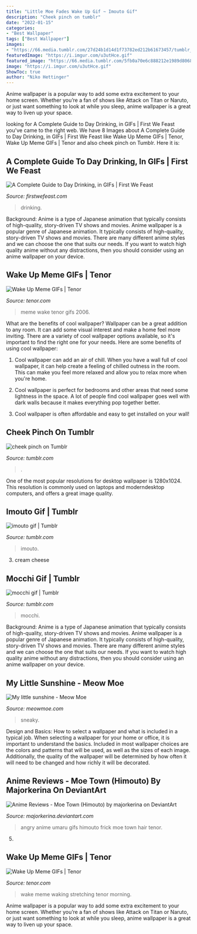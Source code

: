 ```yaml
---
title: "Little Moe Fades Wake Up Gif ~ Imouto Gif"
description: "Cheek pinch on tumblr"
date: "2022-01-15"
categories:
- "Best Wallpaper"
tags: ["Best Wallpaper"]
images:
- "https://66.media.tumblr.com/27d24b1d14d1f73782ed212b61673457/tumblr_n98m9gTCHt1sgzy72o1_400.gifv"
featuredImage: "https://i.imgur.com/u3utHce.gif"
featured_image: "https://66.media.tumblr.com/5fb0a70e6c888212e1989d806884984d/tumblr_pbmisjkoNc1ttl2qfo1_500.gif"
image: "https://i.imgur.com/u3utHce.gif"
ShowToc: true
author: "Niko Hettinger"
---
```



Anime wallpaper is a popular way to add some extra excitement to your home screen. Whether you’re a fan of shows like Attack on Titan or Naruto, or just want something to look at while you sleep, anime wallpaper is a great way to liven up your space.

	

		
looking for A Complete Guide to Day Drinking, in GIFs | First We Feast you've came to the right web. We have 8 Images about A Complete Guide to Day Drinking, in GIFs | First We Feast like Wake Up Meme GIFs | Tenor, Wake Up Meme GIFs | Tenor and also cheek pinch on Tumblr. Here it is:
		
    
## A Complete Guide To Day Drinking, In GIFs | First We Feast

<img loading=lazy src="https://complex-res.cloudinary.com/image/upload/naxxy8t6f0a0wgalvi5m.gif" onerror="this.onerror=null;this.src='https://tse3.mm.bing.net/th?id=OIP.WEPFRqPeA0M79LB_W7Rb9QHaEK&amp;pid=15.1';" alt="A Complete Guide to Day Drinking, in GIFs | First We Feast">

_Source: firstwefeast.com_

>drinking. 

	

Background: Anime is a type of Japanese animation that typically consists of high-quality, story-driven TV shows and movies.
Anime wallpaper is a popular genre of Japanese animation. It typically consists of high-quality, story-driven TV shows and movies. There are many different anime styles and we can choose the one that suits our needs. If you want to watch high quality anime without any distractions, then you should consider using an anime wallpaper on your device.

    
## Wake Up Meme GIFs | Tenor

<img loading=lazy src="https://media.tenor.com/images/579e42c143f19a0afa93d29bae33f8be/tenor.gif" onerror="this.onerror=null;this.src='https://tse3.mm.bing.net/th?id=OIP.V55CwUPxmgr6k9KbrjP4vgAAAA&amp;pid=15.1';" alt="Wake Up Meme GIFs | Tenor">

_Source: tenor.com_

>meme wake tenor gifs 2006. 

	

What are the benefits of cool wallpaper?
Wallpaper can be a great addition to any room. It can add some visual interest and make a home feel more inviting. There are a variety of cool wallpaper options available, so it's important to find the right one for your needs. Here are some benefits of using cool wallpaper: 
1. Cool wallpaper can add an air of chill. When you have a wall full of cool wallpaper, it can help create a feeling of chilled outness in the room. This can make you feel more relaxed and allow you to relax more when you're home. 

2. Cool wallpaper is perfect for bedrooms and other areas that need some lightness in the space. A lot of people find cool wallpaper goes well with dark walls because it makes everything pop together better. 

3. Cool wallpaper is often affordable and easy to get installed on your wall!

    
## Cheek Pinch On Tumblr

<img loading=lazy src="https://66.media.tumblr.com/5fb0a70e6c888212e1989d806884984d/tumblr_pbmisjkoNc1ttl2qfo1_500.gif" onerror="this.onerror=null;this.src='https://tse1.mm.bing.net/th?id=OIP.mqMRD0Z8SbtIdYdPXClsBAHaGm&amp;pid=15.1';" alt="cheek pinch on Tumblr">

_Source: tumblr.com_

>. 

	

One of the most popular resolutions for desktop wallpaper is 1280x1024. This resolution is commonly used on laptops and moderndesktop computers, and offers a great image quality.

    
## Imouto Gif | Tumblr

<img loading=lazy src="https://64.media.tumblr.com/d13663aab5c3f17a5cebe10eb185ce1f/tumblr_orwl65bAL21vviqkjo1_500.gifv" onerror="this.onerror=null;this.src='https://tse3.mm.bing.net/th?id=OIP.sMMil9ZksMAWxaMPEvxlegHaEK&amp;pid=15.1';" alt="imouto gif | Tumblr">

_Source: tumblr.com_

>imouto. 

	

3. cream cheese 

    
## Mocchi Gif | Tumblr

<img loading=lazy src="https://66.media.tumblr.com/27d24b1d14d1f73782ed212b61673457/tumblr_n98m9gTCHt1sgzy72o1_400.gifv" onerror="this.onerror=null;this.src='https://tse1.mm.bing.net/th?id=OIP.3DB4zwCkHwqpRAptrvxsHwHaE8&amp;pid=15.1';" alt="mocchi gif | Tumblr">

_Source: tumblr.com_

>mocchi. 

	

Background: Anime is a type of Japanese animation that typically consists of high-quality, story-driven TV shows and movies.
Anime wallpaper is a popular genre of Japanese animation. It typically consists of high-quality, story-driven TV shows and movies. There are many different anime styles and we can choose the one that suits our needs. If you want to watch high quality anime without any distractions, then you should consider using an anime wallpaper on your device.

    
## My Little Sunshine - Meow Moe

<img loading=lazy src="https://www.meowmoe.com/wp-content/uploads/2018/09/InW9avQ_ozhowX4Nj38SGdGoPKe1WSpB0LgbVsT2xsA-500x380.gif" onerror="this.onerror=null;this.src='https://tse1.mm.bing.net/th?id=OIP.-HzigSG79xwGAo-oZnfYRQHaFo&amp;pid=15.1';" alt="My little sunshine - Meow Moe">

_Source: meowmoe.com_

>sneaky. 

	

Design and Basics: How to select a wallpaper and what is included in a typical job.
When selecting a wallpaper for your home or office, it is important to understand the basics. Included in most wallpaper choices are the colors and patterns that will be used, as well as the sizes of each image. Additionally, the quality of the wallpaper will be determined by how often it will need to be changed and how richly it will be decorated.

    
## Anime Reviews - Moe Town (Himouto) By Majorkerina On DeviantArt

<img loading=lazy src="https://i.imgur.com/u3utHce.gif" onerror="this.onerror=null;this.src='https://tse4.mm.bing.net/th?id=OIP.MCP9ecETFWRPpFalQonkZQHaD7&amp;pid=15.1';" alt="Anime Reviews - Moe Town (Himouto) by majorkerina on DeviantArt">

_Source: majorkerina.deviantart.com_

>angry anime umaru gifs himouto frick moe town hair tenor. 

	

5.

    
## Wake Up Meme GIFs | Tenor

<img loading=lazy src="https://c.tenor.com/OZ2MfDspziwAAAAj/stretching-waking-up.gif" onerror="this.onerror=null;this.src='https://tse4.mm.bing.net/th?id=OIP.Q5cZh7kcVv6zJKcaGyn04AAAAA&amp;pid=15.1';" alt="Wake Up Meme GIFs | Tenor">

_Source: tenor.com_

>wake meme waking stretching tenor morning. 

	

Anime wallpaper is a popular way to add some extra excitement to your home screen. Whether you’re a fan of shows like Attack on Titan or Naruto, or just want something to look at while you sleep, anime wallpaper is a great way to liven up your space.

